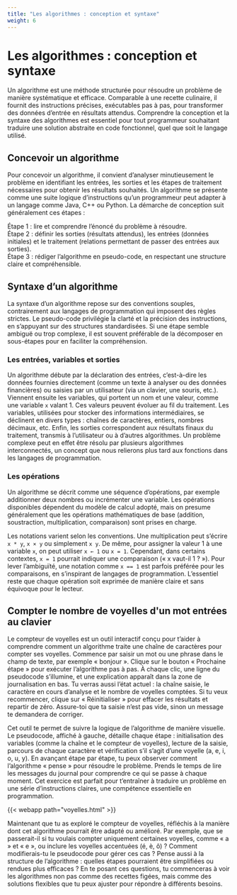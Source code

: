 ```yaml
---
title: "Les algorithmes : conception et syntaxe"
weight: 6
---
```


# Les algorithmes : conception et syntaxe

Un algorithme est une méthode structurée pour résoudre un problème de manière systématique et efficace. Comparable à une recette culinaire, il fournit des instructions précises, exécutables pas à pas, pour transformer des données d’entrée en résultats attendus. Comprendre la conception et la syntaxe des algorithmes est essentiel pour tout programmeur souhaitant traduire une solution abstraite en code fonctionnel, quel que soit le langage utilisé.

## Concevoir un algorithme

Pour concevoir un algorithme, il convient d’analyser minutieusement le problème en identifiant les entrées, les sorties et les étapes de traitement nécessaires pour obtenir les résultats souhaités. Un algorithme se présente comme une suite logique d’instructions qu’un programmeur peut adapter à un langage comme Java, C++ ou Python. La démarche de conception suit généralement ces étapes :

Étape 1 : lire et comprendre l’énoncé du problème à résoudre.  
Étape 2 : définir les sorties (résultats attendus), les entrées (données initiales) et le traitement (relations permettant de passer des entrées aux sorties).  
Étape 3 : rédiger l’algorithme en pseudo-code, en respectant une structure claire et compréhensible.

## Syntaxe d’un algorithme

La syntaxe d’un algorithme repose sur des conventions souples, contrairement aux langages de programmation qui imposent des règles strictes. Le pseudo-code privilégie la clarté et la précision des instructions, en s’appuyant sur des structures standardisées. Si une étape semble ambiguë ou trop complexe, il est souvent préférable de la décomposer en sous-étapes pour en faciliter la compréhension.

### Les entrées, variables et sorties

Un algorithme débute par la déclaration des entrées, c’est-à-dire les données fournies directement (comme un texte à analyser ou des données financières) ou saisies par un utilisateur (via un clavier, une souris, etc.). Viennent ensuite les variables, qui portent un nom et une valeur, comme une variable `x` valant 1. Ces valeurs peuvent évoluer au fil du traitement. Les variables, utilisées pour stocker des informations intermédiaires, se déclinent en divers types : chaînes de caractères, entiers, nombres décimaux, etc. Enfin, les sorties correspondent aux résultats finaux du traitement, transmis à l’utilisateur ou à d’autres algorithmes. Un problème complexe peut en effet être résolu par plusieurs algorithmes interconnectés, un concept que nous relierons plus tard aux fonctions dans les langages de programmation.

### Les opérations

Un algorithme se décrit comme une séquence d’opérations, par exemple additionner deux nombres ou incrémenter une variable. Les opérations disponibles dépendent du modèle de calcul adopté, mais on presume généralement que les opérations mathématiques de base (addition, soustraction, multiplication, comparaison) sont prises en charge. 

Les notations varient selon les conventions. Une multiplication peut s’écrire `x * y`, `x × y` ou simplement `x y`. De même, pour assigner la valeur 1 à une variable `x`, on peut utiliser `x ← 1` ou `x = 1`. Cependant, dans certains contextes, `x = 1` pourrait indiquer une comparaison (« x vaut-il 1 ? »). Pour lever l’ambiguïté, une notation comme `x == 1` est parfois préférée pour les comparaisons, en s’inspirant de langages de programmation. L’essentiel reste que chaque opération soit exprimée de manière claire et sans équivoque pour le lecteur.


## Compter le nombre de voyelles d'un mot entrées au clavier

Le compteur de voyelles est un outil interactif conçu pour t’aider à comprendre comment un algorithme traite une chaîne de caractères pour compter ses voyelles. Commence par saisir un mot ou une phrase dans le champ de texte, par exemple « bonjour ». Clique sur le bouton « Prochaine étape » pour exécuter l’algorithme pas à pas. À chaque clic, une ligne du pseudocode s’illumine, et une explication apparaît dans la zone de journalisation en bas. Tu verras aussi l’état actuel : la chaîne saisie, le caractère en cours d’analyse et le nombre de voyelles comptées. Si tu veux recommencer, clique sur « Réinitialiser » pour effacer les résultats et repartir de zéro. Assure-toi que ta saisie n’est pas vide, sinon un message te demandera de corriger.

Cet outil te permet de suivre la logique de l’algorithme de manière visuelle. Le pseudocode, affiché à gauche, détaille chaque étape : initialisation des variables (comme la chaîne et le compteur de voyelles), lecture de la saisie, parcours de chaque caractère et vérification s’il s’agit d’une voyelle (a, e, i, o, u, y). En avançant étape par étape, tu peux observer comment l’algorithme « pense » pour résoudre le problème. Prends le temps de lire les messages du journal pour comprendre ce qui se passe à chaque moment. Cet exercice est parfait pour t’entraîner à traduire un problème en une série d’instructions claires, une compétence essentielle en programmation.


{{< webapp path="voyelles.html" >}}

Maintenant que tu as exploré le compteur de voyelles, réfléchis à la manière dont cet algorithme pourrait être adapté ou amélioré. Par exemple, que se passerait-il si tu voulais compter uniquement certaines voyelles, comme « a » et « e », ou inclure les voyelles accentuées (é, è, ô) ? Comment modifierais-tu le pseudocode pour gérer ces cas ? Pense aussi à la structure de l’algorithme : quelles étapes pourraient être simplifiées ou rendues plus efficaces ? En te posant ces questions, tu commenceras à voir les algorithmes non pas comme des recettes figées, mais comme des solutions flexibles que tu peux ajuster pour répondre à différents besoins.